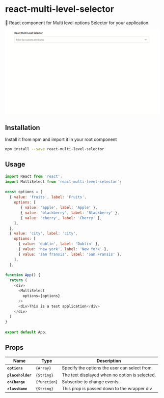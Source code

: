 # react-multi-level-selector

🔔 React component for Multi level options Selector for your application.

<img src="demo.gif" alt="" align="middle" />

## Installation

Install it from npm and import it in your root component

```bash
npm install --save react-multi-level-selector
```

## Usage

```Javascript
import React from 'react';
import MultiSelect from 'react-multi-level-selector';

const options = [
  { value: 'fruits', label: 'Fruits',
    options: [
       { value: 'apple', label: 'Apple' },
       { value: 'blackberry', label: 'Blackberry' },
       { value: 'cherry', label: 'Cherry' },
    ],
  },
  { value: 'city', label: 'city',
    options: [
      { value: 'dublin', label: 'Dublin' },
      { value: 'new york', label: 'New York' },
      { value: 'san fransis', label: 'San Fransis' },
    ],
  },

function App() {
  return (
    <div>
      <MultiSelect
        options={options}
      />
      <div>This is a test application</div>
    </div>
  )
}

export default App;
```

## Props

| Name              | Type         | Description                                    |
| ----------------- | ------------ | ---------------------------------------------- |
| **`options`**     | `{Array}`    | Specify the options the user can select from.  |
| **`placeholder`** | `{String}`   | The text displayed when no option is selected. |
| **`onChange`**    | `{function}` | Subscribe to change events.                    |
| **`className`**   | `{String}`   | This prop is passed down to the wrapper div    |
